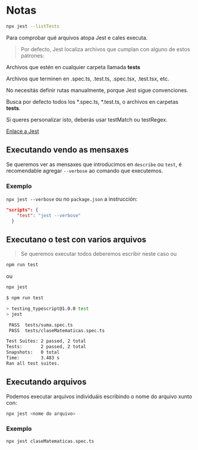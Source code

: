 # Notas

```bash
npx jest --listTests
```
Para comprobar qué arquivos atopa Jest e cales executa. 
> Por defecto, Jest localiza archivos que cumplan con alguno de estos patrones:

Archivos que estén en cualquier carpeta llamada __tests__

Archivos que terminen en .spec.ts, .test.ts, .spec.tsx, .test.tsx, etc.

No necesitás definir rutas manualmente, porque Jest sigue convenciones.

Busca por defecto todos los *.spec.ts, *.test.ts, o archivos en carpetas __tests__.

Si queres personalizar isto, deberás usar testMatch ou testRegex.

[Enlace a Jest](https://jestjs.io/es-ES/docs/expect)


## Executando vendo as mensaxes

Se queremos ver as mensaxes que introducimos en `describe` ou `test`, é recomendable agregar `--verbose` ao comando que executemos.

### Exemplo
`npx jest --verbose` ou no `package.json` a instrucción:
```json
"scripts": {
    "test": "jest --verbose"
  }
```

## Executano o test con varios arquivos
>Se queremos executar todos deberemos escribir neste caso ou 

```bash
npm run test 
```
ou 
```bash
npx jest
```
```bash
$ npm run test

> testing_typescript@1.0.0 test
> jest

 PASS  tests/suma.spec.ts
 PASS  tests/claseMatematicas.spec.ts

Test Suites: 2 passed, 2 total
Tests:       2 passed, 2 total
Snapshots:   0 total
Time:        3.483 s
Ran all test suites.
```

## Executando arquivos

Podemos executar arquivos individuáis escribindo o nome do arquivo xunto con:

```bash
npx jest <nome do arquivo>
```
### Exemplo
```bash
npx jest claseMatematicas.spec.ts
```